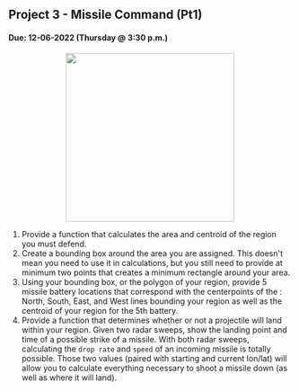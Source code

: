 ## Project 3 - Missile Command (Pt1)
#### Due: 12-06-2022 (Thursday @ 3:30 p.m.)

<center>
<img src="https://cs.msutexas.edu/~griffin/zcloud/zcloud-files/mc.gif" width="300">
</center>

1. Provide a function that calculates the area and centroid of the region you must defend.
2. Create a bounding box around the area you are assigned. This doesn't mean you need to use it in calculations, but you still need to provide at minimum two points that creates a minimum rectangle around your area.
3. Using your bounding box, or the polygon of your region, provide 5 missile battery locations that correspond with the centerpoints of the : North, South, East, and West lines bounding your region as well as the centroid of your region for the 5th battery. 
4. Provide a function that determines whether or not a projectile will land within your region. Given two radar sweeps, show the landing point and time of a possible strike of a missile. With both radar sweeps, calculating the `drop rate` and `speed` of an incoming missile is totally possible. Those two values (paired with starting and current lon/lat) will allow you to calculate everything necessary to shoot a missile down (as well as where it will land).